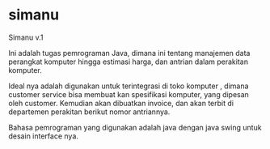 # simanu
Simanu v.1

Ini adalah tugas pemrograman Java, dimana ini tentang manajemen data perangkat komputer hingga estimasi harga,
dan antrian dalam perakitan komputer.

Ideal nya adalah digunakan untuk terintegrasi di toko komputer , dimana customer service bisa membuat kan spesifikasi komputer,
yang dipesan oleh customer. Kemudian akan dibuatkan invoice, dan akan terbit di departemen perakitan berikut nomor antriannya.

Bahasa pemrograman yang digunakan adalah java dengan java swing untuk desain interface nya.
